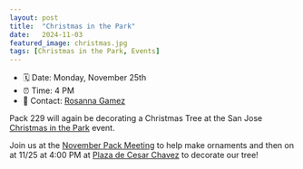```yaml
---
layout: post
title:  "Christmas in the Park"
date:   2024-11-03
featured_image: christmas.jpg
tags: [Christmas in the Park, Events]
---
```


* 🗓️ Date: Monday, November 25th
* ⏰ Time: 4 PM
* 📇 Contact: [Rosanna Gamez](mailto:rosannamgamez@gmail.com)

Pack 229 will again be decorating a Christmas Tree at the San Jose [Christmas in the Park](https://christmasinthepark.com) event.

Join us at the [November Pack Meeting](/2024/11/01/november-pack-meeting/) to help make ornaments and then on at 11/25 at 4:00 PM at [Plaza de Cesar Chavez](https://maps.apple.com/?address=194%20S%20Market%20St,%20San%20Jose,%20CA%20%2095113,%20United%20States&auid=6530757315334717727&ll=37.332219,-121.889631&lsp=9902&q=Plaza%20De%20Cesar%20Chavez%20Park) to decorate our tree!


